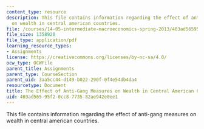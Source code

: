 ```yaml
---
content_type: resource
description: This file contains information regarding the effect of anti-gang measures
  on wealth in central american countries.
file: /courses/14-05-intermediate-macroeconomics-spring-2013/403ad56595f20cc8773582ae942e0ee1_MIT14_05S13_antigang.pdf
file_size: 1358920
file_type: application/pdf
learning_resource_types:
- Assignments
license: https://creativecommons.org/licenses/by-nc-sa/4.0/
ocw_type: OCWFile
parent_title: Assignments
parent_type: CourseSection
parent_uid: 3aa5cc44-d149-b022-290f-0f4e54db4da4
resourcetype: Document
title: The Effect of Anti-Gang Measures on Wealth in Central American Countries
uid: 403ad565-95f2-0cc8-7735-82ae942e0ee1
---
```

This file contains information regarding the effect of anti-gang measures on wealth in central american countries.